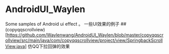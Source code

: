 # AndroidUI_Waylen
Some samples of Android ui effect 。  一些UI效果的例子
##(copyqqscrollview)[https://github.com/Waylenwang/AndroidUI_Waylen/blob/master/copyqqscrollview/src/main/java/com/copyqqscrollview/project/view/SpringbackScrollView.java]
    仿QQ下拉回弹的效果
